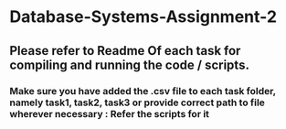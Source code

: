 # Database-Systems-Assignment-2

## Please refer to Readme Of each task for compiling and running the code / scripts.

### Make sure you have added the .csv file to each task folder, namely task1, task2, task3 or provide correct path to file wherever necessary : Refer the scripts for it